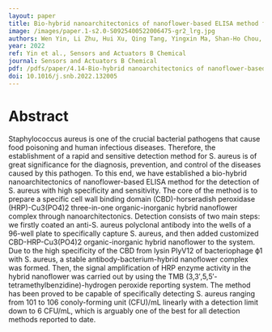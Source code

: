 ```yaml
---
layout: paper
title: Bio-hybrid nanoarchitectonics of nanoflower-based ELISA method for the detection of Staphylococcus aureus
image: /images/paper.1-s2.0-S0925400522006475-gr2_lrg.jpg
authors: Wen Yin, Li Zhu, Hui Xu, Qing Tang, Yingxin Ma, Shan-Ho Chou, Jin He.
year: 2022
ref: Yin et al., Sensors and Actuators B Chemical
journal: Sensors and Actuators B Chemical
pdf: /pdfs/paper/4.14-Bio-hybrid nanoarchitectonics of nanoflower-based ELISA method for the detection of Staphylococcus aureus.pdf
doi: 10.1016/j.snb.2022.132005
---
```


# Abstract
Staphylococcus aureus is one of the crucial bacterial pathogens that cause food poisoning and human infectious diseases. Therefore, the establishment of a rapid and sensitive detection method for S. aureus is of great significance for the diagnosis, prevention, and control of the diseases caused by this pathogen. To this end, we have established a bio-hybrid nanoarchitectonics of nanoflower-based ELISA method for the detection of S. aureus with high specificity and sensitivity. The core of the method is to prepare a specific cell wall binding domain (CBD)-horseradish peroxidase (HRP)-Cu3(PO4)2 three-in-one organic-inorganic hybrid nanoflower complex through nanoarchitectonics. Detection consists of two main steps: we firstly coated an anti-S. aureus polyclonal antibody into the wells of a 96-well plate to specifically capture S. aureus, and then added customized CBD-HRP-Cu3(PO4)2 organic-inorganic hybrid nanoflower to the system. Due to the high specificity of the CBD from lysin PlyV12 of bacteriophage ϕ1 with S. aureus, a stable antibody-bacterium-hybrid nanoflower complex was formed. Then, the signal amplification of HRP enzyme activity in the hybrid nanoflower was carried out by using the TMB (3,3′,5,5′-tetramethylbenzidine)-hydrogen peroxide reporting system. The method has been proved to be capable of specifically detecting S. aureus ranging from 101 to 106 conoly-forming unit (CFU)/mL linearly with a detection limit down to 6 CFU/mL, which is arguably one of the best for all detection methods reported to date.

